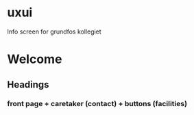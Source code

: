 # uxui
Info screen for grundfos kollegiet

<h1> Welcome
<h2> Headings
<h3> front page + caretaker (contact) + buttons (facilities)